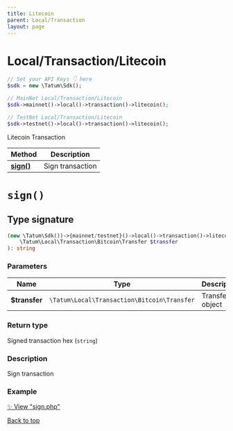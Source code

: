 ```yaml
---
title: Litecoin
parent: Local/Transaction
layout: page
---
```


# Local/Transaction/Litecoin

```php
// Set your API Keys 👇 here
$sdk = new \Tatum\Sdk();

// MainNet Local/Transaction/Litecoin
$sdk->mainnet()->local()->transaction()->litecoin();

// TestNet Local/Transaction/Litecoin
$sdk->testnet()->local()->transaction()->litecoin();
```

Litecoin Transaction

Method | Description
------------- | -------------
[**sign()**](#sign) | Sign transaction

# `sign()`

## Type signature

```php
(new \Tatum\Sdk())->{mainnet/testnet}()->local()->transaction()->litecoin()->sign(
    \Tatum\Local\Transaction\Bitcoin\Transfer $transfer
): string
```

### Parameters

Name | Type | Description  | Notes
------------- | ------------- | ------------- | -------------
**$transfer** | `\Tatum\Local\Transaction\Bitcoin\Transfer` | Transfer object | 

### Return type

Signed transaction hex (`string`)

### Description

Sign transaction

### Example

[✨ View "sign.php"](https://github.com/tatumio/tatum-php/blob/master/examples/Local/Transaction/Litecoin/sign.php)

[Back to top](#top)

